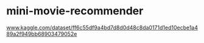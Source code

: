 # mini-movie-recommender

www.kaggle.com/dataset/ff6c55df9a4bd7d8d0d48c8da0171d1ed10ecbe1a489a2f949bb68903479052e